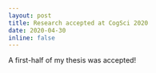 ```yaml
---
layout: post
title: Research accepted at CogSci 2020
date: 2020-04-30
inline: false
---
```


A first-half of my thesis was accepted!
